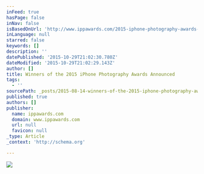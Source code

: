 ```yaml
---
inFeed: true
hasPage: false
inNav: false
isBasedOnUrl: 'http://www.ippawards.com/2015-iphone-photography-awards-winners-announced/'
inLanguage: null
starred: false
keywords: []
description: ''
datePublished: '2015-10-29T21:02:30.780Z'
dateModified: '2015-10-29T21:02:29.143Z'
author: []
title: Winners of the 2015 iPhone Photography Awards Announced
tags:
  - ''
sourcePath: _posts/2015-08-14-winners-of-the-2015-iphone-photography-awards-announced.md
published: true
authors: []
publisher:
  name: ippawards.com
  domain: www.ippawards.com
  url: null
  favicon: null
_type: Article
_context: 'http://schema.org'

---
```

![](http://ippcdn.ippawards.netdna-cdn.com/wp-content/uploads/2015/04/33950_21725-3662_1_1_5_MichalKoralewski01-people.jpg)